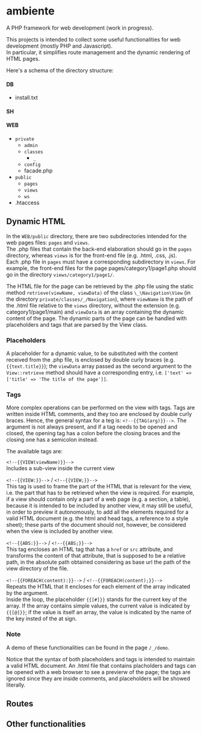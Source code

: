 # ambiente

A PHP framework for web development (work in progress).

This projects is intended to collect some useful functionalities for web development (mostly PHP and Javascript).  
In particular, it simplifies route management and the dynamic rendering of HTML pages.

Here's a schema of the directory structure:

#### DB
- install.txt

#### SH

#### WEB
- `private`
  - `admin`
  - `classes`
    - `_`
  - `config`
  - facade.php
- `public`
  - `pages`
  - `views`
  - `ws`
- .htaccess

## Dynamic HTML
In the `WEB/public` directory, there are two subdirectories intended for the web pages files: `pages` and `views`.  
The .php files that contain the back-end elaboration should go in the `pages` directory, whereas `views` is for the front-end file (e.g. .html, .css, .js).  
Each .php file in `pages` must have a corresponding subdirectory in `views`. For example, the front-end files for the page pages/category1/page1.php should go in the directory `views/category1/page1/`.  

The HTML file for the page can be retrieved by the .php file using the static method `retrieve(viewName, viewData)` of the class `\_\Navigation\View` (in the directory `private/classes/_/Navigation`), where `viewName` is the path of the .html file relative to the `views` directory, without the extension (e.g. category1/page1/main) and `viewData` is an array containing the dynamic content of the page. The dynamic parts of the page can be handled with placeholders and tags that are parsed by the View class.  

### Placeholders
A placeholder for a dynamic value, to be substituted with the content received from the .php file, is enclosed by double curly braces (e.g. `{{text.title}}`); the `viewData` array passed as the second argument to the `View::retrieve` method should have a corresponding entry, i.e. `['text' => ['title' => 'The title of the page']]`.

### Tags
More complex operations can be performed on the view with tags. Tags are written inside HTML comments, and they too are enclosed  by double curly braces. Hence, the general syntax for a teg is: `<!--{{TAG(arg)}}-->`. The argument is not always present, and if a tag needs to be opened and closed, the opening tag has a colon before the closing braces and the closing one has a semicolon instead.

The available tags are:

`<!--{{VIEW(viewName)}}-->`  
Includes a sub-view inside the current view

`<!--{{VIEW:}}-->` / `<!--{{VIEW;}}-->`  
This tag is used to frame the part of the HTML that is relevant for the view, i.e. the part that has to be retrieved when the view is required. For example, if a view should contain only a part of a web page (e.g. a section, a table), because it is intended to be included by another view, it may still be useful, in order to preview it autonomously, to add all the elements required for a valid HTML document (e.g. the html and head tags, a reference to a style sheet); these parts of the document should not, however, be considered when the view is included by another view.

`<!--{{ABS:}}-->` / `<!--{{ABS;}}-->`  
This tag encloses an HTML tag that has a `href` or `src` attribute, and transforms the content of that attribute, that is supposed to be a relative path, in the absolute path obtained considering as base url the path of the view directory of the file.  

`<!--{{FOREACH(content):}}-->` / `<!--{{FOREACH(content);}}-->`  
Repeats the HTML that it encloses for each element of the array indicated by the argument.  
Inside the loop, the placeholder `{{[#]}}` stands for the current key of the array. If the array contains simple values, the current value is indicated by `{{[@]}}`; if the value is itself an array, the value is indicated by the name of the key insted of the at sign.

### Note

A demo of these functionalities can be found in the page `/_/demo`.

Notice that the syntax of both placeholders and tags is intended to maintain a valid HTML document. An .html file that contains placholders and tags can be opened with a web browser to see a previerw of the page; the tags are ignored since they are inside comments, and placeholders will be showed literally.

## Routes

## Other functionalities
